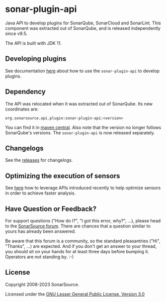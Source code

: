 # sonar-plugin-api

Java API to develop plugins for SonarQube, SonarCloud and SonarLint.
This component was extracted out of SonarQube, and is released independently since v9.5.

The API is built with JDK 11.

## Developing plugins

See documentation [here](https://docs.sonarqube.org/latest/extend/developing-plugin/) about how to use the `sonar-plugin-api` to develop plugins.

## Dependency

The API was relocated when it was extracted out of SonarQube. Its new coordinates are:

```
org.sonarsource.api.plugin:sonar-plugin-api:<version>
```

You can find it in [maven central](https://mvnrepository.com/artifact/org.sonarsource.api.plugin/sonar-plugin-api).
Also note that the version no longer follows SonarQube's versions. The `sonar-plugin-api` is now released separately.

## Changelogs

See the [releases](https://github.com/SonarSource/sonar-plugin-api/releases) for changelogs.

## Optimizing the execution of sensors

See [here](docs/optimize-sensors.md) how to leverage APIs introduced recently to help optimize sensors in order to achieve faster analysis.

## Have Question or Feedback?

For support questions ("How do I?", "I got this error, why?", ...), please head to the [SonarSource forum](https://community.sonarsource.com/c/help). There are chances that a question similar to yours has already been answered.

Be aware that this forum is a community, so the standard pleasantries ("Hi", "Thanks", ...) are expected. And if you don't get an answer to your thread, you should sit on your hands for at least three days before bumping it. Operators are not standing by. :-)

## License

Copyright 2008-2023 SonarSource.

Licensed under the [GNU Lesser General Public License, Version 3.0](https://www.gnu.org/licenses/lgpl.txt)
